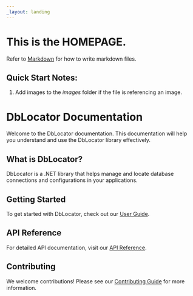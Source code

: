 ```yaml
---
_layout: landing
---
```


# This is the **HOMEPAGE**.

Refer to [Markdown](http://daringfireball.net/projects/markdown/) for how to write markdown files.

## Quick Start Notes:

1. Add images to the *images* folder if the file is referencing an image.

# DbLocator Documentation

Welcome to the DbLocator documentation. This documentation will help you understand and use the DbLocator library effectively.

## What is DbLocator?

DbLocator is a .NET library that helps manage and locate database connections and configurations in your applications.

## Getting Started

To get started with DbLocator, check out our [User Guide](articles/getting-started.md).

## API Reference

For detailed API documentation, visit our [API Reference](api/).

## Contributing

We welcome contributions! Please see our [Contributing Guide](../CONTRIBUTING.md) for more information.
